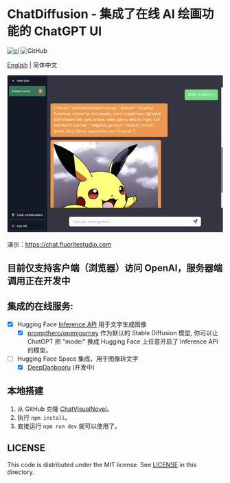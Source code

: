 # ChatDiffusion - 集成了在线 AI 绘画功能的 ChatGPT UI

[![ci](https://github.com/prompt-engineering/chat-diffusion/actions/workflows/ci.yml/badge.svg)](https://github.com/prompt-engineering/chat-diffusion/actions/workflows/ci.yml)
![GitHub](https://img.shields.io/github/license/prompt-engineering/chat-diffusion)

[English](./README.md) | 简体中文

![截图](https://raw.githubusercontent.com/tianweiliu/.github/main/chatdiffusion.png)

演示：https://chat.fluoritestudio.com

## 目前仅支持客户端（浏览器）访问 OpenAI，服务器端调用正在开发中

## 集成的在线服务:

- [x] Hugging Face [Inference API](https://huggingface.co/inference-api) 用于文字生成图像
  - [x] [prompthero/openjourney](https://huggingface.co/prompthero/openjourney) 作为默认的 Stable Diffusion 模型, 你可以让 ChatGPT 把 "model" 换成 Hugging Face 上任意开启了 Inference API 的模型。
- [ ] Hugging Face Space 集成，用于图像转文字
  - [x] [DeepDanbooru](https://huggingface.co/spaces/hysts/DeepDanbooru) (开发中)

## 本地搭建

1. 从 GitHub 克隆 [ChatVisualNovel](https://github.com/prompt-engineering/chat-diffusion)。
2. 执行 `npm install`。
3. 直接运行 `npm run dev` 就可以使用了。

## LICENSE

This code is distributed under the MIT license. See [LICENSE](./LICENSE) in this directory.
